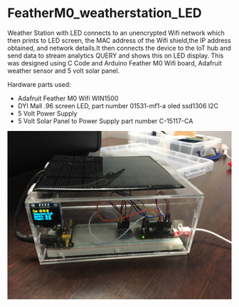 # FeatherM0_weatherstation_LED
Weather Station with LED connects to an unencrypted Wifi network which then prints to LED screen, the MAC address of the Wifi shield,the IP address obtained, and network details.It then connects the device to the IoT hub and send data to stream analytics QUERY and shows this on LED display.  This was designed using C Code and Arduino Feather M0 Wifi board, Adafruit weather sensor and 5 volt solar panel.

Hardware parts used:
- Adafruit Feather M0 Wifi WIN1500
- DYI Mall .96 screen LED, part number 01531-mf1-a oled ssd1306 I2C
- 5 Volt Power Supply
- 5 Volt Solar Panel to Power Supply part number C-15117-CA

![alt text](https://github.com/blainbar/FeatherM0_weatherstation_LED/blob/master/images/device.jpeg)
